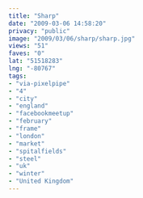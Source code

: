 ```yaml
---
title: "Sharp"
date: "2009-03-06 14:58:20"
privacy: "public"
image: "2009/03/06/sharp/sharp.jpg"
views: "51"
faves: "0"
lat: "51518283"
lng: "-80767"
tags:
- "via-pixelpipe"
- "4"
- "city"
- "england"
- "facebookmeetup"
- "february"
- "frame"
- "london"
- "market"
- "spitalfields"
- "steel"
- "uk"
- "winter"
- "United Kingdom"
---
```

<a href="/photos/2009/03/06/sharp-2"></a>
